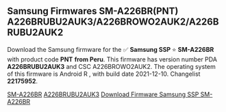 <h2>Samsung Firmwares SM-A226BR(PNT) A226BRUBU2AUK3/A226BROWO2AUK2/A226BRUBU2AUK2</h2>
Download the Samsung firmware for the ✅ <strong>Samsung SSP </strong> ⭐ <strong>SM-A226BR</strong> with product code <strong>PNT</strong> <strong> from Peru</strong>. This firmware has version number PDA <strong>A226BRUBU2AUK3</strong> and CSC A226BROWO2AUK2. The operating system of this firmware is Android R , with build date 2021-12-10. Changelist <strong>22175952</strong>.


[SM-A226BR](https://samfirm.shop/samsung/model/SM-A226BR)
[A226BRUBU2AUK3](https://samfirm.shop/samsung/pda/A226BRUBU2AUK3)
[Download Firmware Samsung SSP SM-A226BR](https://samfirm.shop/samsung/firmware/481405)
